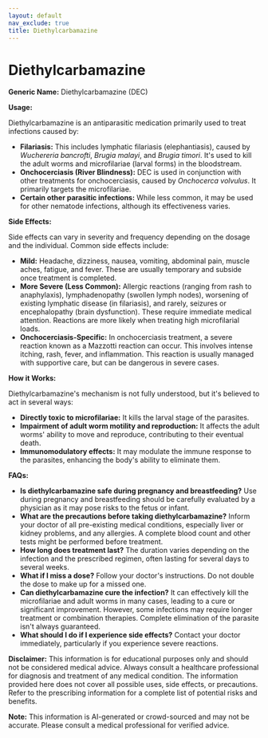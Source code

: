 ```yaml
---
layout: default
nav_exclude: true
title: Diethylcarbamazine
---
```


# Diethylcarbamazine

**Generic Name:** Diethylcarbamazine (DEC)

**Usage:**

Diethylcarbamazine is an antiparasitic medication primarily used to treat infections caused by:

* **Filariasis:**  This includes lymphatic filariasis (elephantiasis), caused by *Wuchereria bancrofti*, *Brugia malayi*, and *Brugia timori*.  It's used to kill the adult worms and microfilariae (larval forms) in the bloodstream.
* **Onchocerciasis (River Blindness):**  DEC is used in conjunction with other treatments for onchocerciasis, caused by *Onchocerca volvulus*. It primarily targets the microfilariae.
* **Certain other parasitic infections:**  While less common, it may be used for other nematode infections, although its effectiveness varies.


**Side Effects:**

Side effects can vary in severity and frequency depending on the dosage and the individual.  Common side effects include:

* **Mild:** Headache, dizziness, nausea, vomiting, abdominal pain, muscle aches, fatigue, and fever.  These are usually temporary and subside once treatment is completed.
* **More Severe (Less Common):**  Allergic reactions (ranging from rash to anaphylaxis), lymphadenopathy (swollen lymph nodes), worsening of existing lymphatic disease (in filariasis), and rarely, seizures or encephalopathy (brain dysfunction).  These require immediate medical attention.  Reactions are more likely when treating high microfilarial loads.
* **Onchocerciasis-Specific:**  In onchocerciasis treatment, a severe reaction known as a Mazzotti reaction can occur. This involves intense itching, rash, fever, and inflammation.  This reaction is usually managed with supportive care, but can be dangerous in severe cases.

**How it Works:**

Diethylcarbamazine's mechanism is not fully understood, but it's believed to act in several ways:

* **Directly toxic to microfilariae:** It kills the larval stage of the parasites.
* **Impairment of adult worm motility and reproduction:** It affects the adult worms' ability to move and reproduce, contributing to their eventual death.
* **Immunomodulatory effects:** It may modulate the immune response to the parasites, enhancing the body's ability to eliminate them.


**FAQs:**

* **Is diethylcarbamazine safe during pregnancy and breastfeeding?**  Use during pregnancy and breastfeeding should be carefully evaluated by a physician as it may pose risks to the fetus or infant.
* **What are the precautions before taking diethylcarbamazine?**  Inform your doctor of all pre-existing medical conditions, especially liver or kidney problems, and any allergies.  A complete blood count and other tests might be performed before treatment.
* **How long does treatment last?** The duration varies depending on the infection and the prescribed regimen, often lasting for several days to several weeks.
* **What if I miss a dose?**  Follow your doctor's instructions.  Do not double the dose to make up for a missed one.
* **Can diethylcarbamazine cure the infection?** It can effectively kill the microfilariae and adult worms in many cases, leading to a cure or significant improvement. However,  some infections may require longer treatment or combination therapies.  Complete elimination of the parasite isn't always guaranteed.
* **What should I do if I experience side effects?**  Contact your doctor immediately, particularly if you experience severe reactions.


**Disclaimer:** This information is for educational purposes only and should not be considered medical advice.  Always consult a healthcare professional for diagnosis and treatment of any medical condition.  The information provided here does not cover all possible uses, side effects, or precautions.  Refer to the prescribing information for a complete list of potential risks and benefits.


**Note:** This information is AI-generated or crowd-sourced and may not be accurate. Please consult a medical professional for verified advice.
